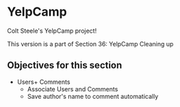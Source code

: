 # YelpCamp
Colt Steele's YelpCamp project!

This version is a part of Section 36: YelpCamp Cleaning up

## Objectives for this section
- Users+ Comments
    - Associate Users and Comments
    - Save author's name to comment automatically
         